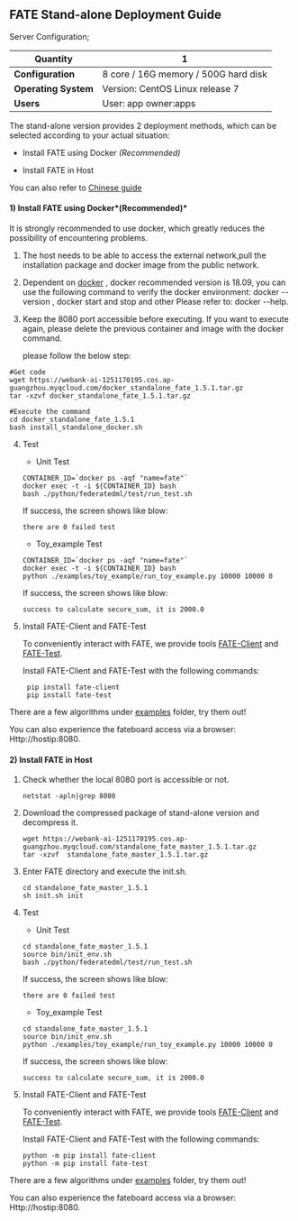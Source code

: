## ****FATE Stand-alone Deployment Guide****

Server Configuration;

| **Quantity**           |    1                                                  |
| ---------------------- | ----------------------------------------------------- |
| **Configuration**      | 8 core / 16G memory / 500G hard disk                  |
| **Operating System**   | Version: CentOS Linux release 7                       |
| **Users**              | User: app owner:apps                                  |

The stand-alone version provides 2 deployment methods, which can be selected according to your actual situation:

- Install FATE using Docker  *(Recommended)* 

- Install FATE  in Host 

You can also refer to [Chinese guide](./doc/Fate-standalone_deployment_guide_zh.md) 


#### 1) Install FATE using Docker*(Recommended)* 

It is strongly recommended to use docker, which greatly reduces the possibility of encountering problems.

1. The host needs to be able to access the external network,pull the installation package and docker image from the public network.

2. Dependent on [docker](https://download.docker.com/linux/) , docker recommended version is 18.09, you can use the following command to verify the docker environment: docker --version , docker start and stop and other Please refer to: docker --help.

3. Keep the 8080 port accessible before executing. If you want to execute again, please delete the previous container and image with the docker command.

   please follow the below step:


```
#Get code
wget https://webank-ai-1251170195.cos.ap-guangzhou.myqcloud.com/docker_standalone_fate_1.5.1.tar.gz
tar -xzvf docker_standalone_fate_1.5.1.tar.gz

#Execute the command
cd docker_standalone_fate_1.5.1
bash install_standalone_docker.sh
```

4. Test

   - Unit Test

   ```
   CONTAINER_ID=`docker ps -aqf "name=fate"`
   docker exec -t -i ${CONTAINER_ID} bash
   bash ./python/federatedml/test/run_test.sh
   ```

   If success,  the screen shows like blow:

   ```
   there are 0 failed test
   ```

   - Toy_example Test

   ```
   CONTAINER_ID=`docker ps -aqf "name=fate"`
   docker exec -t -i ${CONTAINER_ID} bash
   python ./examples/toy_example/run_toy_example.py 10000 10000 0
   ```

   If success,  the screen shows like blow:

   ```
   success to calculate secure_sum, it is 2000.0
   ```

5. Install FATE-Client and FATE-Test

   To conveniently interact with FATE, we provide tools [FATE-Client](../python/fate_client) and [FATE-Test](../python/fate_test).

   Install FATE-Client and FATE-Test with the following commands:

   ```
    pip install fate-client
    pip install fate-test
   ```
   

There are a few algorithms under [examples](../examples/dsl/v2) folder, try them out!

You can also experience the fateboard access via a browser:
Http://hostip:8080.



#### 2) Install FATE in Host

1. Check whether the local 8080 port is accessible or not.

   ```
   netstat -apln|grep 8080

   ```

2. Download the compressed package of stand-alone version and decompress it.

   ```
   wget https://webank-ai-1251170195.cos.ap-guangzhou.myqcloud.com/standalone_fate_master_1.5.1.tar.gz
   tar -xzvf  standalone_fate_master_1.5.1.tar.gz
   ```

3. Enter FATE directory and execute the init.sh.

   ```
   cd standalone_fate_master_1.5.1
   sh init.sh init
   ```

4. Test

   - Unit Test

   ```
   cd standalone_fate_master_1.5.1
   source bin/init_env.sh
   bash ./python/federatedml/test/run_test.sh
   ```

   If success,  the screen shows like blow:

   ```
   there are 0 failed test
   ```

   - Toy_example Test

   ```
   cd standalone_fate_master_1.5.1
   source bin/init_env.sh
   python ./examples/toy_example/run_toy_example.py 10000 10000 0
   ```

   If success,  the screen shows like blow:

   ```
   success to calculate secure_sum, it is 2000.0
   ```

5. Install FATE-Client and FATE-Test

   To conveniently interact with FATE, we provide tools [FATE-Client](../python/fate_client) and [FATE-Test](../python/fate_test).

   Install FATE-Client and FATE-Test with the following commands:

   ```
   python -m pip install fate-client
   python -m pip install fate-test
   ```


There are a few algorithms under [examples](../examples/dsl/v2) folder, try them out!

You can also experience the fateboard access via a browser:
Http://hostip:8080.

